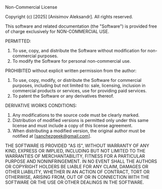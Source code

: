 Non-Commercial License

Copyright (c) [2025] [Anisimov Aleksandr]. All rights reserved.

This software and related documentation (the "Software") is provided free of charge exclusively for NON-COMMERCIAL USE.

PERMITTED:
1. To use, copy, and distribute the Software without modification for non-commercial purposes.
2. To modify the Software for personal non-commercial use.

PROHIBITED without explicit written permission from the author:
1. To use, copy, modify, or distribute the Software for commercial purposes, including but not limited to: sale, licensing, inclusion in commercial products or services, use for providing paid services.
2. To patent the Software or any derivatives thereof.

DERIVATIVE WORKS CONDITIONS:
1. Any modifications to the source code must be clearly marked.
2. Distribution of modified versions is permitted only under this same license and must include a copy of this license agreement.
3. When distributing a modified version, the original author must be notified at [sanchezgeek@gmail.com].

THE SOFTWARE IS PROVIDED "AS IS", WITHOUT WARRANTY OF ANY KIND, EXPRESS OR IMPLIED, INCLUDING BUT NOT LIMITED TO THE WARRANTIES OF MERCHANTABILITY, FITNESS FOR A PARTICULAR PURPOSE AND NONINFRINGEMENT. IN NO EVENT SHALL THE AUTHORS OR COPYRIGHT HOLDERS BE LIABLE FOR ANY CLAIM, DAMAGES OR OTHER LIABILITY, WHETHER IN AN ACTION OF CONTRACT, TORT OR OTHERWISE, ARISING FROM, OUT OF OR IN CONNECTION WITH THE SOFTWARE OR THE USE OR OTHER DEALINGS IN THE SOFTWARE.
